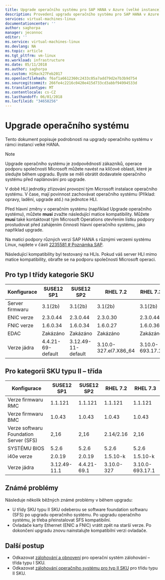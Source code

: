 ```yaml
---
title: Upgrade operačního systému pro SAP HANA v Azure (velké instance) | Microsoft Docs
description: Provedení upgradu operačního systému pro SAP HANA v Azure (velké instance)
services: virtual-machines-linux
documentationcenter: ''
author: saghorpa
manager: jeconnoc
editor: ''
ms.service: virtual-machines-linux
ms.devlang: NA
ms.topic: article
ms.tgt_pltfrm: vm-linux
ms.workload: infrastructure
ms.date: 05/11/2018
ms.author: saghorpa
ms.custom: H1Hack27Feb2017
ms.openlocfilehash: f6af1a6612360c2433c05a7add79d2e7b3b9d754
ms.sourcegitcommit: 266fe4c2216c0420e415d733cd3abbf94994533d
ms.translationtype: MT
ms.contentlocale: cs-CZ
ms.lasthandoff: 06/01/2018
ms.locfileid: "34658256"
---
```

# <a name="operating-system-upgrade"></a>Upgrade operačního systému
Tento dokument popisuje podrobnosti na upgrady operačního systému v rámci instancí velké HANA.

>[!NOTE]
>Upgrade operačního systému je zodpovědností zákazníků, operace podporu společnosti Microsoft můžete navést na klíčové oblasti, které je sledujte během upgradu. Byste se měli obrátit dodavatele operačního systému před naplánování pro upgrade.

V době HLI jednotky zřizování provozní tým Microsoft instalace operačního systému. V čase, mají povinnost zachovávat operačního systému (Příklad: opravy, ladění, upgrade atd.) na jednotce HLI.

Před hlavní změny v operačním systému (například Upgrade operačního systému), můžete **musí** zvažte následující matice kompatibility. Můžete **musí** také kontaktovat tým Microsoft Operations otevřením lístku podpory prostudovat před zahájením činnosti hlavní operačního systému, jako například upgrade.

Na matici podpory různých verzí SAP HANA s různými verzemi systému Linux, najdete v části [2235581 # Poznámka SAP](https://launchpad.support.sap.com/#/notes/2235581).

Následující kompatibility byl testovaný na HLIs. Pokud váš server HLI mimo matice kompatibility, obraťte se na podporu společnosti Microsoft operaci.

## <a name="for-type-i-class-sku-category"></a>Pro typ I třídy kategorie SKU

| Konfigurace | SUSE12 SP1 | SUSE12 SP2 | RHEL 7.2 | RHEL 7.3|
| --- | --- | --- | --- | --- |
| Server firmwaru | 3.1(2b) | 3.1(2b) | 3.1(2b) | 3.1(2b) |
| ENIC verze | 2.3.0.44 | 2.3.0.44 | 2.3.0.30 | 2.3.0.44 |
| FNIC verze | 1.6.0.34 | 1.6.0.34 | 1.6.0.27 | 1.6.0.36 |
| EDAC | Zakázáno | Zakázáno | Zakázáno | Zakázáno |
| Verze jádra | 4.4.21-69-default | 3.12.49-11-default | 3.10.0-327.el7.X86_64 | 3.10.0-693.17.1 |


## <a name="for-type-ii-class-sku-category"></a>Pro kategorii SKU typu II – třída

| Konfigurace | SUSE12 SP1 | SUSE12 SP2 | RHEL 7.2 | RHEL 7.3|
| --- | --- | --- | --- | --- |
| Verze firmwaru RMC | 1.1.121  | 1.1.121  | 1.1.121  | 1.1.121 |
| Verze firmwaru BMC | 1.0.43   | 1.0.43   | 1.0.43   | 1.0.43  |
| Verze softwaru Foundation Server (SFS) | 2,16    | 2,16    | 2.14/2.16   | 2,16   |
| SYSTÉMU BIOS | 5.2.6    | 5.2.6    | 5.2.6    | 5.2.6   |
| i40e verze    | 2.0.19     | 2.0.19     | 1.5.10-k    | 1.5.10-k   |
| Verze jádra    | 3.12.49-11.1     | 4.4.21-69.1     | 3.10.0-327    | 3.10.0-693.17.1   |


## <a name="known-issues"></a>Známé problémy

Následuje několik běžných známé problémy v během upgradu:
- U třídy SKU typu II SKU odeberou se software foundation softwaru (SFS) po upgradu operačního systému. Po upgradu operačního systému, je třeba přeinstalovat SFS kompatibilní.
- Ovladače karty Ethernet (ENIC a FNIC) vrátit zpět na starší verze. Po dokončení upgradu znovu nainstalujte kompatibilní verzi ovladače.

## <a name="next-steps"></a>Další postup
- Odkazovat [zálohování a obnovení](hana-overview-high-availability-disaster-recovery.md) pro operační systém zálohování – třída typu I SKU.
- Odkazovat [zálohování operačního systému pro typ II SKU](os-backup-type-ii-skus.md) pro třídu typu II SKU.